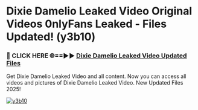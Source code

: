 # Dixie Damelio Leaked Video Original Videos 0nlyFans Leaked - Files Updated! (y3b10)

<h3>🔴 CLICK HERE 🌐==►► <a href="https://tinyurl.com/x26r9saj" rel="nofollow">Dixie Damelio Leaked Video Updated Files</a></h3>

Get Dixie Damelio Leaked Video and all content. Now you can access all videos and pictures of Dixie Damelio Leaked Video. New Updated Files 2025!

[![y3b10](https://i.imgur.com/LkgZPqh.gif)](https://tinyurl.com/x26r9saj)
